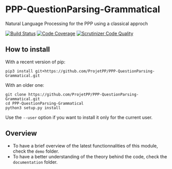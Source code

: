 # PPP-QuestionParsing-Grammatical

Natural Language Processing for the PPP using a classical approch

[![Build Status](https://scrutinizer-ci.com/g/ProjetPP/PPP-NLP-classical/badges/build.png?b=master)](https://scrutinizer-ci.com/g/ProjetPP/PPP-NLP-classical/build-status/master)
[![Code Coverage](https://scrutinizer-ci.com/g/ProjetPP/PPP-NLP-classical/badges/coverage.png?b=master)](https://scrutinizer-ci.com/g/ProjetPP/PPP-NLP-classical/?branch=master)
[![Scrutinizer Code Quality](https://scrutinizer-ci.com/g/ProjetPP/PPP-NLP-classical/badges/quality-score.png?b=master)](https://scrutinizer-ci.com/g/ProjetPP/PPP-NLP-classical/?branch=master)

## How to install

With a recent version of pip:

```
pip3 install git+https://github.com/ProjetPP/PPP-QuestionParsing-Grammatical.git
```

With an older one:

```
git clone https://github.com/ProjetPP/PPP-QuestionParsing-Grammatical.git
cd PPP-QuestionParsing-Grammatical
python3 setup.py install
```

Use the `--user` option if you want to install it only for the current user.


## Overview

* To have a brief overview of the latest functionnalities of this module, check the `demo` folder.
* To have a better understanding of the theory behind the code, check the `documentation` folder.
